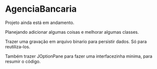 # AgenciaBancaria
Projeto ainda está em andamento.

Planejando adicionar algumas coisas e melhorar algumas classes.

Trazer uma gravação em arquivo binario para persistir dados. Só para reutiliza-los.

Também trazer JOptionPane para fazer uma interfacezinha minima, para resumir o código.
